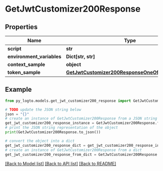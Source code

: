 # GetJwtCustomizer200Response


## Properties

Name | Type | Description | Notes
------------ | ------------- | ------------- | -------------
**script** | **str** |  | 
**environment_variables** | **Dict[str, str]** |  | [optional] 
**context_sample** | **object** | arbitrary | [optional] 
**token_sample** | [**GetJwtCustomizer200ResponseOneOf1TokenSample**](GetJwtCustomizer200ResponseOneOf1TokenSample.md) |  | [optional] 

## Example

```python
from py_logto.models.get_jwt_customizer200_response import GetJwtCustomizer200Response

# TODO update the JSON string below
json = "{}"
# create an instance of GetJwtCustomizer200Response from a JSON string
get_jwt_customizer200_response_instance = GetJwtCustomizer200Response.from_json(json)
# print the JSON string representation of the object
print(GetJwtCustomizer200Response.to_json())

# convert the object into a dict
get_jwt_customizer200_response_dict = get_jwt_customizer200_response_instance.to_dict()
# create an instance of GetJwtCustomizer200Response from a dict
get_jwt_customizer200_response_from_dict = GetJwtCustomizer200Response.from_dict(get_jwt_customizer200_response_dict)
```
[[Back to Model list]](../README.md#documentation-for-models) [[Back to API list]](../README.md#documentation-for-api-endpoints) [[Back to README]](../README.md)


